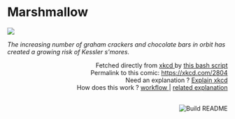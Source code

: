 # <b>Marshmallow</b>

[![](https://imgs.xkcd.com/comics/marshmallow.png)](https://xkcd.com/2804)

<i>The increasing number of graham crackers and chocolate bars in orbit has created a growing risk of Kessler s&#39;mores.</i>

<div align="right">
  Fetched directly from
  <a href="https://xkcd.com">
    xkcd
  </a>
  by
  <a href="https://github.com/Vanille-N/Vanille-N/blob/master/fetch">
    this bash script
  </a>
</div>
<div align="right">
  Permalink to this comic:
  <a href="https://xkcd.com/2804">
    https://xkcd.com/2804
  </a>
</div>
<div align="right">
  Need an explanation ?
  <a href="https://www.explainxkcd.com/wiki/index.php/2804">
    Explain xkcd
  </a>
</div>
<div align="right">
  How does this work ?
  <a href="https://github.com/Vanille-N/Vanille-N/blob/master/.github/workflows/build.yml">
    workflow
  </a>
  |
  <a href="https://simonwillison.net/2020/Jul/10/self-updating-profile-readme/">
    related explanation
  </a>
</div><br>

<a href="https://github.com/Vanille-N/Vanille-N/actions"><img src="https://github.com/Vanille-N/Vanille-N/workflows/Build%20README/badge.svg" align="right" alt="Build README"></a>
